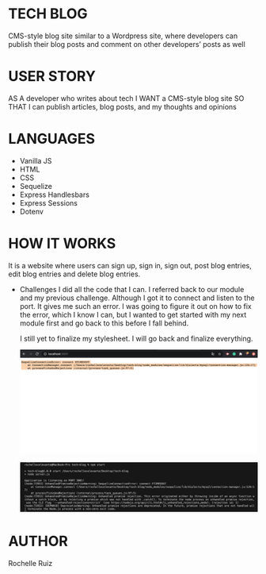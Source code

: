 # TECH BLOG

CMS-style blog site similar to a Wordpress site, where developers can publish their blog posts and comment on other developers’ posts as well

# USER STORY

AS A developer who writes about tech
I WANT a CMS-style blog site
SO THAT I can publish articles, blog posts, and my thoughts and opinions

# LANGUAGES

* Vanilla JS
* HTML
* CSS
* Sequelize
* Express Handlesbars
* Express Sessions
* Dotenv

# HOW IT WORKS

It is a website where users can sign up, sign in, sign out, post blog entries, edit blog entries and delete blog entries.
* Challenges
  I did all the code that I can. I referred back to our module and my previous challenge. Although I got it to connect and listen to the port. It gives me such an error. I was going to figure it out on how to fix the error, which I know I can, but I wanted to get started with my next module first and go back to this before I fall behind.

  I still yet to finalize my stylesheet. I will go back and finalize everything.

  ![Test Image 6](error-browser.png)

  ![Test Image 6](error-terminal.png)
# AUTHOR

Rochelle Ruiz



